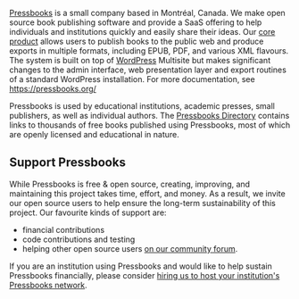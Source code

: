 [Pressbooks](https://pressbooks.com) is a small company based in Montréal, Canada. We make open source book publishing software and provide a SaaS offering to help individuals and institutions quickly and easily share their ideas. Our [core product](https://github.com/pressbooks/pressbooks) allows users to publish books to the public web and produce exports in multiple formats, including EPUB, PDF, and various XML flavours. The system is built on top of [WordPress](https://github.com/WordPress/WordPress) Multisite but makes significant changes to the admin interface, web presentation layer and export routines of a standard WordPress installation. For more documentation, see https://pressbooks.org/

Pressbooks is used by educational institutions, academic presses, small publishers, as well as individual authors. The [Pressbooks Directory](https://pressbooks.directory) contains links to thousands of free books published using Pressbooks, most of which are openly licensed and educational in nature. 

## Support Pressbooks

While Pressbooks is free & open source, creating, improving, and maintaining this project takes time, effort, and money. As a result, we invite our open source users to help ensure the long-term sustainability of this project. Our favourite kinds of support are:
* financial contributions
* code contributions and testing
* helping other open source users [on our community forum](https://pressbooks.community).

If you are an institution using Pressbooks and would like to help sustain Pressbooks financially, please consider [hiring us to host your institution's Pressbooks network](https://pressbooks.com/for-educational-institutions/).
